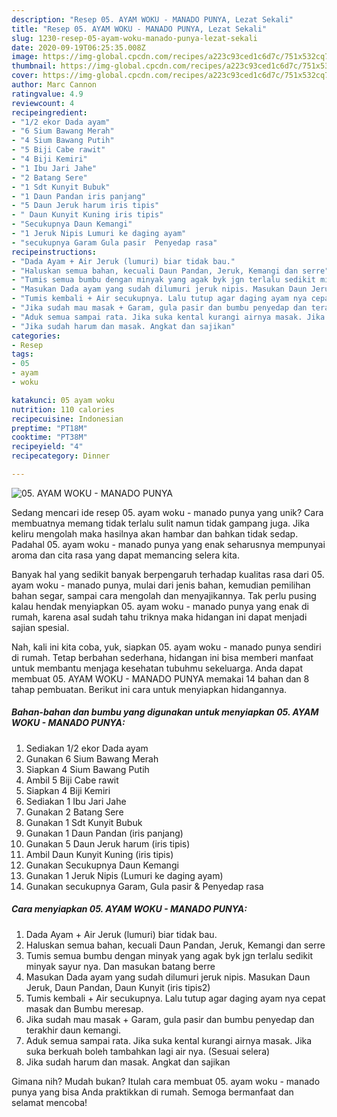 ```yaml
---
description: "Resep 05. AYAM WOKU - MANADO PUNYA, Lezat Sekali"
title: "Resep 05. AYAM WOKU - MANADO PUNYA, Lezat Sekali"
slug: 1230-resep-05-ayam-woku-manado-punya-lezat-sekali
date: 2020-09-19T06:25:35.008Z
image: https://img-global.cpcdn.com/recipes/a223c93ced1c6d7c/751x532cq70/05-ayam-woku-manado-punya-foto-resep-utama.jpg
thumbnail: https://img-global.cpcdn.com/recipes/a223c93ced1c6d7c/751x532cq70/05-ayam-woku-manado-punya-foto-resep-utama.jpg
cover: https://img-global.cpcdn.com/recipes/a223c93ced1c6d7c/751x532cq70/05-ayam-woku-manado-punya-foto-resep-utama.jpg
author: Marc Cannon
ratingvalue: 4.9
reviewcount: 4
recipeingredient:
- "1/2 ekor Dada ayam"
- "6 Sium Bawang Merah"
- "4 Sium Bawang Putih"
- "5 Biji Cabe rawit"
- "4 Biji Kemiri"
- "1 Ibu Jari Jahe"
- "2 Batang Sere"
- "1 Sdt Kunyit Bubuk"
- "1 Daun Pandan iris panjang"
- "5 Daun Jeruk harum iris tipis"
- " Daun Kunyit Kuning iris tipis"
- "Secukupnya Daun Kemangi"
- "1 Jeruk Nipis Lumuri ke daging ayam"
- "secukupnya Garam Gula pasir  Penyedap rasa"
recipeinstructions:
- "Dada Ayam + Air Jeruk (lumuri) biar tidak bau."
- "Haluskan semua bahan, kecuali Daun Pandan, Jeruk, Kemangi dan serre"
- "Tumis semua bumbu dengan minyak yang agak byk jgn terlalu sedikit minyak sayur nya. Dan masukan batang berre"
- "Masukan Dada ayam yang sudah dilumuri jeruk nipis. Masukan Daun Jeruk, Daun Pandan, Daun Kunyit (iris tipis2)"
- "Tumis kembali + Air secukupnya. Lalu tutup agar daging ayam nya cepat masak dan Bumbu meresap."
- "Jika sudah mau masak + Garam, gula pasir dan bumbu penyedap dan terakhir daun kemangi."
- "Aduk semua sampai rata. Jika suka kental kurangi airnya masak. Jika suka berkuah boleh tambahkan lagi air nya. (Sesuai selera)"
- "Jika sudah harum dan masak. Angkat dan sajikan"
categories:
- Resep
tags:
- 05
- ayam
- woku

katakunci: 05 ayam woku 
nutrition: 110 calories
recipecuisine: Indonesian
preptime: "PT18M"
cooktime: "PT38M"
recipeyield: "4"
recipecategory: Dinner

---
```



![05. AYAM WOKU - MANADO PUNYA](https://img-global.cpcdn.com/recipes/a223c93ced1c6d7c/751x532cq70/05-ayam-woku-manado-punya-foto-resep-utama.jpg)

Sedang mencari ide resep 05. ayam woku - manado punya yang unik? Cara membuatnya memang tidak terlalu sulit namun tidak gampang juga. Jika keliru mengolah maka hasilnya akan hambar dan bahkan tidak sedap. Padahal 05. ayam woku - manado punya yang enak seharusnya mempunyai aroma dan cita rasa yang dapat memancing selera kita.

Banyak hal yang sedikit banyak berpengaruh terhadap kualitas rasa dari 05. ayam woku - manado punya, mulai dari jenis bahan, kemudian pemilihan bahan segar, sampai cara mengolah dan menyajikannya. Tak perlu pusing kalau hendak menyiapkan 05. ayam woku - manado punya yang enak di rumah, karena asal sudah tahu triknya maka hidangan ini dapat menjadi sajian spesial.




Nah, kali ini kita coba, yuk, siapkan 05. ayam woku - manado punya sendiri di rumah. Tetap berbahan sederhana, hidangan ini bisa memberi manfaat untuk membantu menjaga kesehatan tubuhmu sekeluarga. Anda dapat membuat 05. AYAM WOKU - MANADO PUNYA memakai 14 bahan dan 8 tahap pembuatan. Berikut ini cara untuk menyiapkan hidangannya.

<!--inarticleads1-->

##### Bahan-bahan dan bumbu yang digunakan untuk menyiapkan 05. AYAM WOKU - MANADO PUNYA:

1. Sediakan 1/2 ekor Dada ayam
1. Gunakan 6 Sium Bawang Merah
1. Siapkan 4 Sium Bawang Putih
1. Ambil 5 Biji Cabe rawit
1. Siapkan 4 Biji Kemiri
1. Sediakan 1 Ibu Jari Jahe
1. Gunakan 2 Batang Sere
1. Gunakan 1 Sdt Kunyit Bubuk
1. Gunakan 1 Daun Pandan (iris panjang)
1. Gunakan 5 Daun Jeruk harum (iris tipis)
1. Ambil  Daun Kunyit Kuning (iris tipis)
1. Gunakan Secukupnya Daun Kemangi
1. Gunakan 1 Jeruk Nipis (Lumuri ke daging ayam)
1. Gunakan secukupnya Garam, Gula pasir &amp; Penyedap rasa




<!--inarticleads2-->

##### Cara menyiapkan 05. AYAM WOKU - MANADO PUNYA:

1. Dada Ayam + Air Jeruk (lumuri) biar tidak bau.
1. Haluskan semua bahan, kecuali Daun Pandan, Jeruk, Kemangi dan serre
1. Tumis semua bumbu dengan minyak yang agak byk jgn terlalu sedikit minyak sayur nya. Dan masukan batang berre
1. Masukan Dada ayam yang sudah dilumuri jeruk nipis. Masukan Daun Jeruk, Daun Pandan, Daun Kunyit (iris tipis2)
1. Tumis kembali + Air secukupnya. Lalu tutup agar daging ayam nya cepat masak dan Bumbu meresap.
1. Jika sudah mau masak + Garam, gula pasir dan bumbu penyedap dan terakhir daun kemangi.
1. Aduk semua sampai rata. Jika suka kental kurangi airnya masak. Jika suka berkuah boleh tambahkan lagi air nya. (Sesuai selera)
1. Jika sudah harum dan masak. Angkat dan sajikan




Gimana nih? Mudah bukan? Itulah cara membuat 05. ayam woku - manado punya yang bisa Anda praktikkan di rumah. Semoga bermanfaat dan selamat mencoba!
